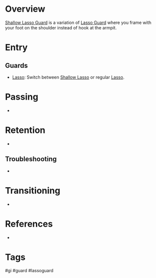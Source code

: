 # Overview
<u>Shallow Lasso Guard</u> is a variation of [Lasso Guard](obsidian://open?vault=Obsidian-BJJ-Notes&file=Guards%2FLasso%20Guard) where you frame with your foot on the shoulder instead of hook at the armpit.
# Entry
## Guards
- [Lasso](obsidian://open?vault=Obsidian-BJJ-Notes&file=Guards%2FLasso%20Guard): Switch between <u>Shallow Lasso</u> or regular [Lasso](obsidian://open?vault=Obsidian-BJJ-Notes&file=Guards%2FLasso%20Guard).
# Passing
- 
# Retention
- 
## Troubleshooting
- 
# Transitioning
- 
# References
- 
# Tags
#gi #guard #lassoguard